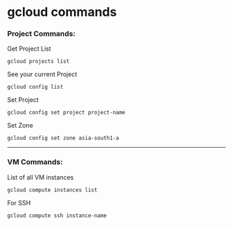 # gcloud commands

### Project Commands:
Get Project List
```
gcloud projects list
```

See your current Project
```
gcloud config list
```

Set Project
```
gcloud config set project project-name
```

Set Zone
```
gcloud config set zone asia-south1-a
```
---
### VM Commands:
List of all VM instances
```
gcloud compute instances list
```

For SSH
```
gcloud compute ssh instance-name
```
